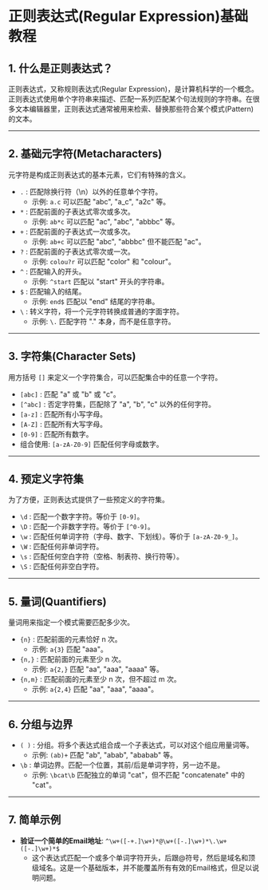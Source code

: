 # 正则表达式(Regular Expression)基础教程

## 1. 什么是正则表达式？
正则表达式，又称规则表达式(Regular Expression)，是计算机科学的一个概念。正则表达式使用单个字符串来描述、匹配一系列匹配某个句法规则的字符串。在很多文本编辑器里，正则表达式通常被用来检索、替换那些符合某个模式(Pattern)的文本。

---

## 2. 基础元字符(Metacharacters)
元字符是构成正则表达式的基本元素，它们有特殊的含义。

- `.` : 匹配除换行符（\n）以外的任意单个字符。
  - 示例: `a.c` 可以匹配 "abc", "a_c", "a2c" 等。
- `*` : 匹配前面的子表达式零次或多次。
  - 示例: `ab*c` 可以匹配 "ac", "abc", "abbbc" 等。
- `+` : 匹配前面的子表达式一次或多次。
  - 示例: `ab+c` 可以匹配 "abc", "abbbc" 但不能匹配 "ac"。
- `?` : 匹配前面的子表达式零次或一次。
  - 示例: `colou?r` 可以匹配 "color" 和 "colour"。
- `^` : 匹配输入的开头。
  - 示例: `^start` 匹配以 "start" 开头的字符串。
- `$` : 匹配输入的结尾。
  - 示例: `end$` 匹配以 "end" 结尾的字符串。
- `\` : 转义字符，将一个元字符转换成普通的字面字符。
  - 示例: `\.` 匹配字符 "." 本身，而不是任意字符。

---

## 3. 字符集(Character Sets)
用方括号 `[]` 来定义一个字符集合，可以匹配集合中的任意一个字符。

- `[abc]` : 匹配 "a" 或 "b" 或 "c"。
- `[^abc]` : 否定字符集，匹配除了 "a", "b", "c" 以外的任何字符。
- `[a-z]` : 匹配所有小写字母。
- `[A-Z]` : 匹配所有大写字母。
- `[0-9]` : 匹配所有数字。
- 组合使用: `[a-zA-Z0-9]` 匹配任何字母或数字。

---

## 4. 预定义字符集
为了方便，正则表达式提供了一些预定义的字符集。

- `\d` : 匹配一个数字字符。等价于 `[0-9]`。
- `\D` : 匹配一个非数字字符。等价于 `[^0-9]`。
- `\w` : 匹配任何单词字符（字母、数字、下划线）。等价于 `[a-zA-Z0-9_]`。
- `\W` : 匹配任何非单词字符。
- `\s` : 匹配任何空白字符（空格、制表符、换行符等）。
- `\S` : 匹配任何非空白字符。

---

## 5. 量词(Quantifiers)
量词用来指定一个模式需要匹配多少次。

- `{n}` : 匹配前面的元素恰好 n 次。
  - 示例: `a{3}` 匹配 "aaa"。
- `{n,}` : 匹配前面的元素至少 n 次。
  - 示例: `a{2,}` 匹配 "aa", "aaa", "aaaa" 等。
- `{n,m}` : 匹配前面的元素至少 n 次，但不超过 m 次。
  - 示例: `a{2,4}` 匹配 "aa", "aaa", "aaaa"。

---

## 6. 分组与边界
- `( )` : 分组。将多个表达式组合成一个子表达式，可以对这个组应用量词等。
  - 示例: `(ab)+` 匹配 "ab", "abab", "ababab" 等。
- `\b` : 单词边界。匹配一个位置，其前/后是单词字符，另一边不是。
  - 示例: `\bcat\b` 匹配独立的单词 "cat"，但不匹配 "concatenate" 中的 "cat"。

---

## 7. 简单示例
- **验证一个简单的Email地址**: `^\w+([-+.]\w+)*@\w+([-.]\w+)*\.\w+([-.]\w+)*$`
  - 这个表达式匹配一个或多个单词字符开头，后跟@符号，然后是域名和顶级域名。这是一个基础版本，并不能覆盖所有有效的Email格式，但足以说明问题。

```
